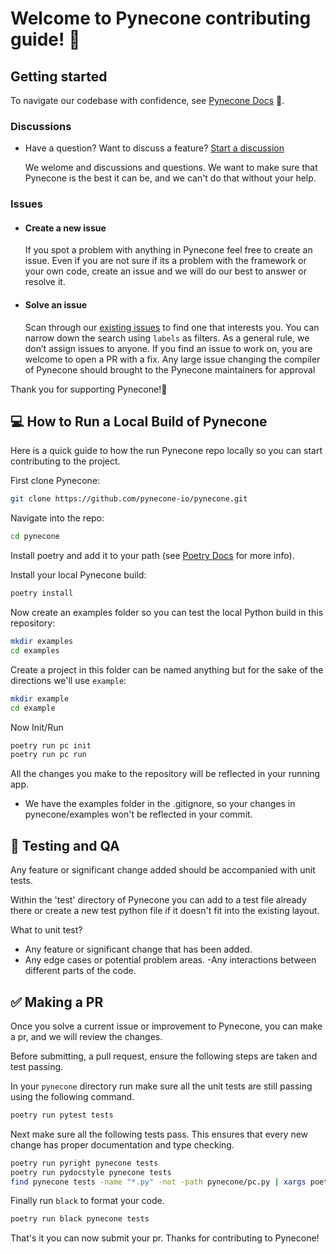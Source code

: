# Welcome to Pynecone contributing guide! 🥳

## Getting started

To navigate our codebase with confidence, see [Pynecone Docs](https://pynecone.io/docs/getting-started/introduction) :confetti_ball:. 

### Discussions

- Have a question? Want to discuss a feature? [Start a discussion](https://github.com/pynecone-io/pynecone/discussions)

    We welome and discussions and questions. We want to make sure that Pynecone is the best it can be, and we can't do that without your help.

### Issues

* #### Create a new issue

    If you spot a problem with anything in Pynecone feel free to create an issue. Even if you are not sure if its a problem with the framework or your own code, create an issue and we will do our best to answer or resolve it.

* #### Solve an issue

    Scan through our [existing issues](https://github.com/pynecone-io/pynecone/issues) to find one that interests you. You can narrow down the search using `labels` as filters. As a general rule, we don’t assign issues to anyone. If you find an issue to work on, you are welcome to open a PR with a fix. Any large issue changing the compiler of Pynecone should brought to the Pynecone maintainers for approval

Thank you for supporting Pynecone!🎊

## 💻 How to Run a Local Build of Pynecone 
Here is a quick guide to how the run Pynecone repo locally so you can start contributing to the project.

First clone Pynecone:
``` bash
git clone https://github.com/pynecone-io/pynecone.git
```

Navigate into the repo:
``` bash
cd pynecone
```

Install poetry and add it to your path (see [Poetry Docs](https://python-poetry.org/docs/#installation) for more info).

Install your local Pynecone build:
``` bash
poetry install
```

Now create an examples folder so you can test the local Python build in this repository:
``` bash
mkdir examples
cd examples
```

Create a project in this folder can be named anything but for the sake of the directions we'll use `example`:
``` bash
mkdir example
cd example
```

Now Init/Run
``` bash
poetry run pc init
poetry run pc run
```

All the changes you make to the repository will be reflected in your running app.
* We have the examples folder in the .gitignore, so your changes in pynecone/examples won't be reflected in your commit.

## 🧪 Testing and QA

Any feature or significant change added should be accompanied with unit tests.

Within the 'test' directory of Pynecone you can add to a test file already there or create a new test python file if it doesn't fit into the existing layout.

What to unit test?
- Any feature or significant change that has been added.
- Any edge cases or potential problem areas.
 -Any interactions between different parts of the code.


## ✅ Making a PR

Once you solve a current issue or improvement to Pynecone, you can make a pr, and we will review the changes. 

Before submitting, a pull request, ensure the following steps are taken and test passing.

In your `pynecone` directory run make sure all the unit tests are still passing using the following command.
``` bash
poetry run pytest tests
```
Next make sure all the following tests pass. This ensures that every new change has proper documentation and type checking.
``` bash
poetry run pyright pynecone tests
poetry run pydocstyle pynecone tests
find pynecone tests -name "*.py" -not -path pynecone/pc.py | xargs poetry run darglint
```
Finally run `black` to format your code.
``` bash
poetry run black pynecone tests
```
That's it you can now submit your pr. Thanks for contributing to Pynecone!
